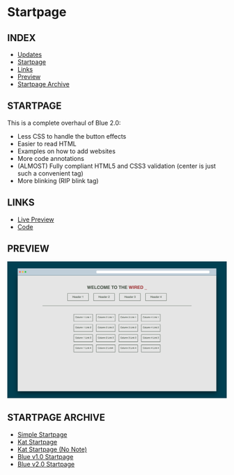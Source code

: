 # Startpage

## INDEX

- [Updates](https://github.com/AnthonyVadala/Startpage#updates)
- [Startpage](https://github.com/AnthonyVadala/Startpage#startpage)
- [Links](https://github.com/AnthonyVadala/Startpage#links)
- [Preview](https://github.com/AnthonyVadala/Startpage#preview)
- [Startpage Archive](https://github.com/AnthonyVadala/Startpage#startpage-archive)


## STARTPAGE

This is a complete overhaul of Blue 2.0:
- Less CSS to handle the button effects
- Easier to read HTML
- Examples on how to add websites
- More code annotations
- (ALMOST) Fully compliant HTML5 and CSS3 validation (center is just such a convenient tag)
- More blinking (RIP blink tag)


## LINKS

- [Live Preview](http://AnthonyVadala.github.io/Startpage/startpage/index.html)
- [Code](https://github.com/AnthonyVadala/Startpage/tree/master/startpage)


## PREVIEW

![alt tag](preview.PNG "Startpage Preview")


## STARTPAGE ARCHIVE

- [Simple Startpage](https://github.com/AnthonyVadala/Startpage/tree/master/archive/simple%20startpage)
- [Kat Startpage](https://github.com/AnthonyVadala/Startpage/tree/master/archive/kat%20startpage)
- [Kat Startpage (No Note)](https://github.com/AnthonyVadala/Startpage/tree/master/archive/kat%20startpage%20(no%20note))
- [Blue v1.0 Startpage](https://github.com/AnthonyVadala/Startpage/tree/master/archive/blue%20v1.0)
- [Blue v2.0 Startpage](https://github.com/AnthonyVadala/Startpage/tree/master/archive/blue%20v2.0)
